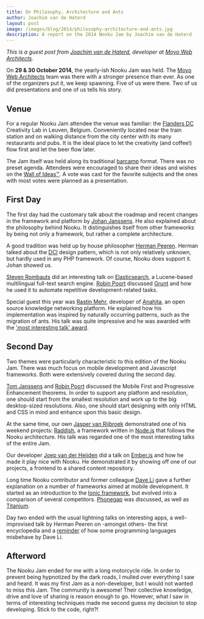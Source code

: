 ```yaml
---
title: On Philosophy, Architecture and Ants
author: Joachim van de Haterd
layout: post
image: /images/blog/2014/philosophy-architecture-and-ants.jpg
description: A report on the 2014 Nooku Jam by Joachim van de Haterd
---
```


*This is a guest post from [Joachim van de Haterd](https://twitter.com/joachimvdhaterd), developer at [Moyo Web Architects](http://www.moyoweb.nl/).*

On **29 &amp; 30 October 2014**, the yearly-ish Nooku Jam was held. The [Moyo Web Architects](http://www.moyoweb.nl/) team was there with a stronger presence than ever. As one of the organizers put it, we keep spawning. Five of us were there. Two of us did presentations and one of us tells his story.

<!--more-->

## Venue

For a regular Nooku Jam attendee the venue was familiar: the [Flanders DC](http://flandersdc.be/) Creativity Lab in Leuven, Belgium. Conveniently located near the train station and on walking distance from the city center with its many restaurants and pubs. It is the ideal place to let the creativity (and coffee!) flow first and let the beer flow later.

The Jam itself was held along its traditional [barcamp](http://barcamp.org/w/page/405173/TheRulesOfBarCamp) format. There was no preset agenda. Attendees were encouraged to share their ideas and wishes on the [Wall of Ideas&trade;](https://twitter.com/sittcomm/status/527395866311917568/photo/1). A vote was cast for the favorite subjects and the ones with most votes were planned as a presentation.

## First Day

The first day had the customary talk about the roadmap and recent changes in the framework and platform by [Johan Janssens](https://twitter.com/johanjanssens). He also explained about the philosophy behind Nooku. It distinguishes itself from other frameworks by being not only a framework, but rather a complete architecture.

A good tradition was held up by house philosopher [Herman Peeren](https://twitter.com/HermanPeeren). Herman talked about the [DCI](http://en.wikipedia.org/wiki/Data,_context_and_interaction) design pattern, which is not only relatively unknown, but hardly used in any PHP framework. Of course, Nooku does support it. Johan showed us.

[Steven Rombauts](https://twitter.com/stevenrombauts) did an interesting talk on [Elasticsearch](http://www.elasticsearch.org/), a Lucene-based multilingual full-text search engine. [Robin Poort](https://twitter.com/rhcpoort) discussed [Grunt](http://gruntjs.com/) and how he used it to automate repetitive development-related tasks.

Special guest this year was [Rastin Mehr](https://twitter.com/rastin), developer of [Anahita](http://getanahita.com/), an open source knowledge networking platform. He explained how his implementation was inspired by naturally occurring patterns, such as the migration of ants. His talk was quite impressive and he was awarded with the ['most interesting talk' award](http://instagram.com/p/uyyL6fEoh4/?utm_source=partner&utm_medium=embed&utm_campaign=photo&modal=true).

## Second Day

Two themes were particularly characteristic to this edition of the Nooku Jam. There was much focus on mobile development and Javascript frameworks. Both were extensively covered during the second day.

[Tom Janssens](https://twitter.com/janssenstom) and [Robin Poort](https://twitter.com/rhcpoort) discussed the Mobile First and Progressive Enhancement theorems. In order to support any platform and resolution, one should start from the smallest resolution and work up to the big desktop-sized resolutions. Also, one should start designing with only HTML and CSS in mind and enhance upon this basic design.

At the same time, our own [Jasper van Rijbroek](https://twitter.com/JaspervanRijbro) demonstrated one of his weekend projects: [Raddish](https://github.com/JaspervRijbroek/raddish), a framework written in [Node.js](http://nodejs.org/) that follows the Nooku architecture. His talk was regarded one of the most interesting talks of the entire Jam.

Our developer [Joep van der Heijden](https://twitter.com/Klaasvaak_) did a talk on [Ember.js](http://emberjs.com/) and how he made it play nice with Nooku. He demonstrated it by showing off one of our projects, a frontend to a shared content repository.

Long time Nooku contributor and former colleague [Dave Li](https://twitter.com/holeedave) gave a further explanation on a number of frameworks aimed at mobile development. It started as an introduction to the [Ionic framework](http://ionicframework.com/), but evolved into a comparison of several competitors. [Phonegap](http://phonegap.com/) was discussed, as well as [Titanium](http://www.appcelerator.com/titanium/).

Day two ended with the usual lightning talks on interesting apps, a well-improvised talk by Herman Peeren on -amongst others- the first encyclopedia and a [reminder](https://www.destroyallsoftware.com/talks/wat) of how some programming languages misbehave by Dave Li.

## Afterword

The Nooku Jam ended for me with a long motorcycle ride. In order to prevent being hypnotized by the dark roads, I mulled over everything I saw and heard. It was my first Jam as a non-developer, but I would not wanted to miss this Jam. The community is awesome! Their collective knowledge, drive and love of sharing is reason enough to go. However, what I saw in terms of interesting techniques made me second guess my decision to stop developing. Stick to the code, right?!
